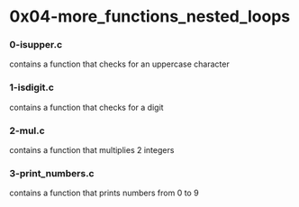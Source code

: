 # 0x04-more_functions_nested_loops

### 0-isupper.c
contains a function that checks for
an uppercase character

### 1-isdigit.c
contains a function that checks for
a digit

### 2-mul.c
contains a function that multiplies 2 integers

### 3-print_numbers.c
contains a function that prints numbers from
0 to 9
